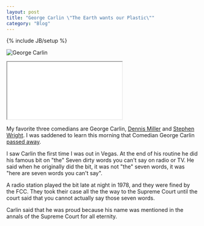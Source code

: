 ```yaml
---
layout: post
title: "George Carlin \"The Earth wants our Plastic\""
category: "Blog"
---
```

{% include JB/setup %}

![George Carlin](http://www.fekke.com/blog/images/Georgecarlinmugshot.jpg)

<iframe width=\"560\" height=\"420\" src=\"http://www.youtube.com/embed/NBRquiS1pis?color=white&theme=light\"></iframe>


My favorite three comedians are George Carlin, [Dennis Miller](http://www.dennismillerradio.com) and [Stephen Wright](http://www.stevenwright.com). I was saddened to learn this morning that Comedian George Carlin [passed away](http://www.breitbart.com/article.php?id=D91FO6180&show_article=1&catnum=0).

I saw Carlin the first time I was out in Vegas. At the end of his routine he did his famous bit on "the" Seven dirty words you can't say on radio or TV. He said when he originally did the bit, it was not "the" seven words, it was "here are seven words you can't say". 

A radio station played the bit late at night in 1978, and they were fined by the FCC. They took their case all the the way to the Supreme Court until the court said that you cannot actually say those seven words.

Carlin said that he was proud because his name was mentioned in the annals of the Supreme Court for all eternity.